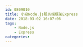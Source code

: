 ```yaml
---
id: 0809010
title: 小窥Node.js服务端框架Express
date: 2018-03-02 16:07:06
tags:
    - Node.js
    - Express
categories:
---
```

